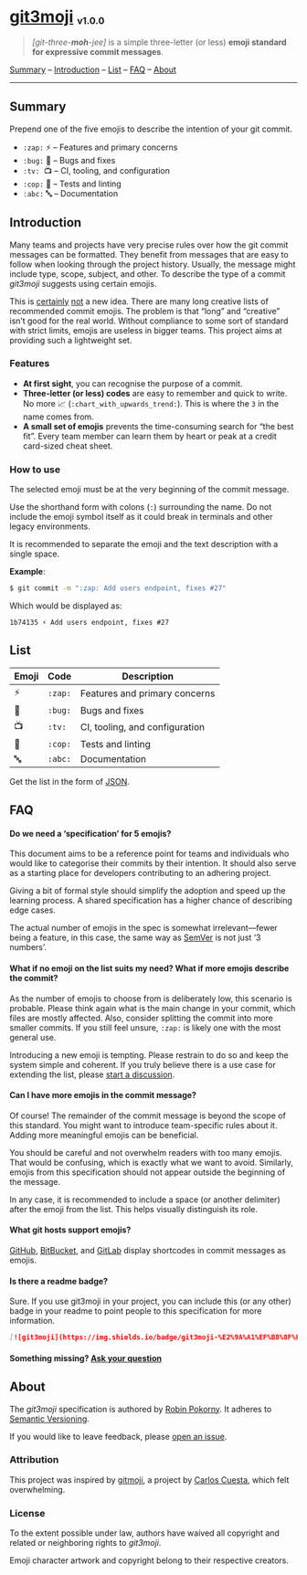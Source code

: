 # [git3moji](https://robinpokorny.github.io/git3moji/) <sub><sup><sub>v1.0.0</sub></sup></sub>

<!-- <sub><sup><sub> ≈ <small> -->

> _[git-three-**moh**-jee]_ is a simple three-letter (or less) **emoji standard for expressive commit messages**.

[Summary](#summary) –
[Introduction](#introduction) –
[List](#list) –
[FAQ](#faq) –
[About](#about)

---

## Summary

Prepend one of the five emojis to describe the intention of your git commit.

- `:zap:` ⚡️ – Features and primary concerns
- `:bug:` 🐛 – Bugs and fixes
- `:tv:` &nbsp;📺 – CI, tooling, and configuration
- `:cop:` 👮 – Tests and linting
- `:abc:` 🔤 – Documentation

## Introduction

Many teams and projects have very precise rules over how the git commit messages can be formatted. They benefit from messages that are easy to follow when looking through the project history. Usually, the message might include type, scope, subject, and other. To describe the type of a commit _git3moji_ suggests using certain emojis.

This is
[certainly](https://gitmoji.carloscuesta.me/)
[not](https://github.com/slashsBin/styleguide-git-commit-message)
a new idea. There are many long creative lists of recommended commit emojis. The problem is that “long” and “creative” isn’t good for the real world. Without compliance to some sort of standard with strict limits, emojis are useless in bigger teams. This project aims at providing such a lightweight set.

### Features

- **At first sight**, you can recognise the purpose of a commit.
- **Three-letter (or less) codes** are easy to remember and quick to write. No more 📈 (`:chart_with_upwards_trend:`). This is where the `3` in the name comes from.
- **A small set of emojis** prevents the time-consuming search for “the best fit”. Every team member can learn them by heart or peak at a credit card-sized cheat sheet.

### How to use

The selected emoji must be at the very beginning of the commit message.

Use the shorthand form with colons (`:`) surrounding the name. Do not include the emoji symbol itself as it could break in terminals and other legacy environments.

It is recommended to separate the emoji and the text description with a single space.

**Example**:

```bash
$ git commit -m ":zap: Add users endpoint, fixes #27"
```

Which would be displayed as:

```
1b74135 ⚡️ Add users endpoint, fixes #27
```

## List

| Emoji | Code    | Description                    |
| ----- | ------- | ------------------------------ |
| ⚡️   | `:zap:` | Features and primary concerns  |
| 🐛    | `:bug:` | Bugs and fixes                 |
| 📺    | `:tv:`  | CI, tooling, and configuration |
| 👮    | `:cop:` | Tests and linting              |
| 🔤    | `:abc:` | Documentation                  |

Get the list in the form of [JSON](https://raw.githubusercontent.com/robinpokorny/git3moji/master/_data/git3moji.json).

## FAQ

#### Do we need a ‘specification’ for 5 emojis?

This document aims to be a reference point for teams and individuals who would like to categorise their commits by their intention.
It should also serve as a starting place for developers contributing to an adhering project.

Giving a bit of formal style should simplify the adoption and speed up the learning process. A shared specification has a higher chance of describing edge cases.

The actual number of emojis in the spec is somewhat irrelevant—fewer being a feature, in this case, the same way as [SemVer](http://semver.org/) is not just ‘3 numbers’.

#### What if no emoji on the list suits my need? What if more emojis describe the commit?

As the number of emojis to choose from is deliberately low, this scenario is probable. Please think again what is the main change in your commit, which files are mostly affected. Also, consider splitting the commit into more smaller commits. If you still feel unsure, `:zap:` is likely one with the most general use.

Introducing a new emoji is tempting. Please restrain to do so and keep the system simple and coherent.
If you truly believe there is a use case for extending the list, please [start a discussion](https://github.com/robinpokorny/git3moji/issues/).

#### Can I have more emojis in the commit message?

Of course! The remainder of the commit message is beyond the scope of this standard. You might want to introduce team-specific rules about it. Adding more meaningful emojis can be beneficial.

You should be careful and not overwhelm readers with too many emojis. That would be confusing, which is exactly what we want to avoid. Similarly, emojis from this specification should not appear outside the beginning of the message.

In any case, it is recommended to include a space (or another delimiter) after the emoji from the list. This helps visually distinguish its role.

#### What git hosts support emojis?

[GitHub](https://github.com/), [BitBucket](https://bitbucket.org/), and [GitLab](https://about.gitlab.com/) display shortcodes in commit messages as emojis.

#### Is there a readme badge?

Sure. If you use git3moji in your project, you can include this (or any other) badge in your readme to point people to this specification for more information.

<amp-img
  src="https://img.shields.io/badge/git3moji-%E2%9A%A1%EF%B8%8F%F0%9F%90%9B%F0%9F%93%BA%F0%9F%91%AE%F0%9F%94%A4-fffad8.svg?style=flat-square"
  alt="git3moji" width="120" height="20">
</amp-img>

```md
[![git3moji](https://img.shields.io/badge/git3moji-%E2%9A%A1%EF%B8%8F%F0%9F%90%9B%F0%9F%93%BA%F0%9F%91%AE%F0%9F%94%A4-fffad8.svg?style=flat-square)](https://robinpokorny.github.io/git3moji/)
```

#### Something missing? [Ask your question](https://github.com/robinpokorny/git3moji/issues)

## About

The _git3moji_ specification is authored by [Robin Pokorny](https://robinpokorny.com/).
It adheres to [Semantic Versioning](http://semver.org/spec/v2.0.0.html).

If you would like to leave feedback, please [open an issue](https://github.com/robinpokorny/git3moji/issues).

### Attribution

This project was inspired by [gitmoji](https://gitmoji.carloscuesta.me/), a project by [Carlos Cuesta](https://carloscuesta.me/), which felt overwhelming.

### License

To the extent possible under law, authors have waived all copyright and related or neighboring rights to _git3moji_.

Emoji character artwork and copyright belong to their respective creators.

<center>
  <a href="http://creativecommons.org/publicdomain/zero/1.0/">
    <amp-img src="https://robinpokorny.github.io/git3moji/images/cc-zero.png" alt="CC0" height="31" width="88"></amp-img>
  </a>
</center>
